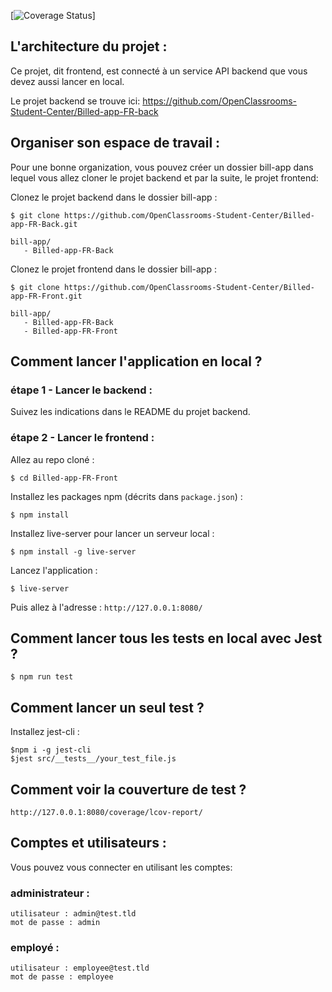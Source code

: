 [![Coverage Status](https://img.shields.io/badge/Coverage-93.21%25-brightgreen)]

## L'architecture du projet :
Ce projet, dit frontend, est connecté à un service API backend que vous devez aussi lancer en local.

Le projet backend se trouve ici: https://github.com/OpenClassrooms-Student-Center/Billed-app-FR-back

## Organiser son espace de travail :
Pour une bonne organization, vous pouvez créer un dossier bill-app dans lequel vous allez cloner le projet backend et par la suite, le projet frontend:

Clonez le projet backend dans le dossier bill-app :
```
$ git clone https://github.com/OpenClassrooms-Student-Center/Billed-app-FR-Back.git
```

```
bill-app/
   - Billed-app-FR-Back
```

Clonez le projet frontend dans le dossier bill-app :
```
$ git clone https://github.com/OpenClassrooms-Student-Center/Billed-app-FR-Front.git
```

```
bill-app/
   - Billed-app-FR-Back
   - Billed-app-FR-Front
```

## Comment lancer l'application en local ?

### étape 1 - Lancer le backend :

Suivez les indications dans le README du projet backend.

### étape 2 - Lancer le frontend :

Allez au repo cloné :
```
$ cd Billed-app-FR-Front
```

Installez les packages npm (décrits dans `package.json`) :
```
$ npm install
```

Installez live-server pour lancer un serveur local :
```
$ npm install -g live-server
```

Lancez l'application :
```
$ live-server
```

Puis allez à l'adresse : `http://127.0.0.1:8080/`


## Comment lancer tous les tests en local avec Jest ?

```
$ npm run test
```

## Comment lancer un seul test ?

Installez jest-cli :

```
$npm i -g jest-cli
$jest src/__tests__/your_test_file.js
```

## Comment voir la couverture de test ?

`http://127.0.0.1:8080/coverage/lcov-report/`

## Comptes et utilisateurs :

Vous pouvez vous connecter en utilisant les comptes:

### administrateur : 
```
utilisateur : admin@test.tld 
mot de passe : admin
```
### employé :
```
utilisateur : employee@test.tld
mot de passe : employee
```

